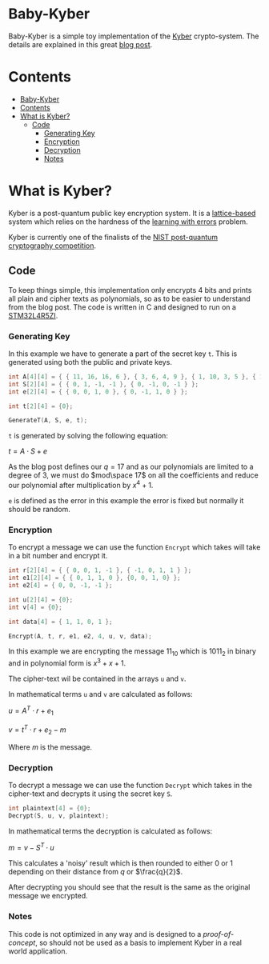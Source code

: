 # Baby-Kyber

Baby-Kyber is a simple toy implementation of the [Kyber](https://en.wikipedia.org/wiki/Kyber) crypto-system. The details are explained in this great [blog post](https://cryptopedia.dev/posts/kyber/).

# Contents
- [Baby-Kyber](#baby-kyber)
- [Contents](#contents)
- [What is Kyber?](#what-is-kyber)
  - [Code](#code)
    - [Generating Key](#generating-key)
    - [Encryption](#encryption)
    - [Decryption](#decryption)
    - [Notes](#notes)

# What is Kyber?

Kyber is a post-quantum public key encryption system. It is a [lattice-based](https://en.wikipedia.org/wiki/Lattice-based_cryptography) system which relies on the hardness of the [learning with errors](https://en.wikipedia.org/wiki/Learning_with_errors#Use_in_cryptography) problem.

Kyber is currently one of the finalists of the [NIST post-quantum cryptography competition](https://csrc.nist.gov/projects/post-quantum-cryptography).

## Code

To keep things simple, this implementation only encrypts 4 bits and prints all plain and cipher texts as polynomials, so as to be easier to understand from the blog post. The code is written in C and designed to run on a [STM32L4R5ZI](https://www.st.com/en/microcontrollers-microprocessors/stm32l4r5zi.html).

### Generating Key

In this example we have to generate a part of the secret key `t`. This is generated using both the public and private keys.

```c
int A[4][4] = { { 11, 16, 16, 6 }, { 3, 6, 4, 9 }, { 1, 10, 3, 5 }, { 15, 9, 1, 6 } };
int S[2][4] = { { 0, 1, -1, -1 }, { 0, -1, 0, -1 } };
int e[2][4] = { { 0, 0, 1, 0 }, { 0, -1, 1, 0 } };

int t[2][4] = {0};

GenerateT(A, S, e, t);
```

`t` is generated by solving the following equation:

$t = A\cdot S + e$

As the blog post defines our $q = 17$ and as our polynomials are limited to a degree of 3, we must do $mod\space 17$ on all the coefficients and reduce our polynomial after multiplication by $x^4 + 1$.

`e` is defined as the error in this example the error is fixed but normally it should be random.

### Encryption

To encrypt a message we can use the function `Encrypt` which takes will take in a bit number and encrypt it.

```c
int r[2][4] = { { 0, 0, 1, -1 }, { -1, 0, 1, 1 } };
int e1[2][4] = { { 0, 1, 1, 0 }, {0, 0, 1, 0} };
int e2[4] = { 0, 0, -1, -1 };

int u[2][4] = {0};
int v[4] = {0};

int data[4] = { 1, 1, 0, 1 };

Encrypt(A, t, r, e1, e2, 4, u, v, data);
```

In this example we are encrypting the message $11_{10}$ which is $1011_{2}$ in binary and in polynomial form is $x^3 + x + 1$.

The cipher-text wil be contained in the arrays `u` and `v`.

In mathematical terms `u` and `v` are calculated as follows:

$u = A^T\cdot r + e_1$

$v = t^T\cdot r + e_2 - m$

Where $m$ is the message.

### Decryption

To decrypt a message we can use the function `Decrypt` which takes in the cipher-text and decrypts it using the secret key `S`.

```c
int plaintext[4] = {0};
Decrypt(S, u, v, plaintext);
```

In mathematical terms the decryption is calculated as follows:

$m = v - S^T\cdot u$

This calculates a 'noisy' result which is then rounded to either 0 or 1 depending on their distance from $q$ or $\frac{q}{2}$.

After decrypting you should see that the result is the same as the original message we encrypted.

### Notes

This code is not optimized in any way and is designed to a *proof-of-concept*, so should not be used as a basis to implement Kyber in a real world application.